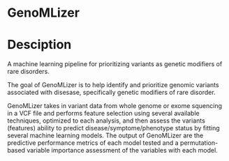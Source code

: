 # GenoMLizer

# Desciption
A machine learning pipeline for prioritizing variants as genetic modifiers of rare disorders.

The goal of GenoMLizer is to help identify and prioritize genomic variants associated with disesase, specifically genetic modifiers of rare disorder.

GenoMLizer takes in variant data from whole genome or exome squencing in a VCF file and performs feature selection using several available techniques, optimized to each analysis, and then assess the variants (features) ability to predict disease/symptome/phenotype status by fitting several machine learning models. The output of GenoMLizer are the predictive performance metrics of each model tested and a permutation-based variable importance assessment of the variables with each model. 

